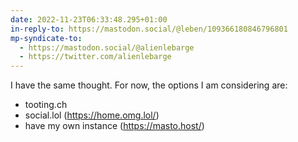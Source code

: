 ```yaml
---
date: 2022-11-23T06:33:48.295+01:00
in-reply-to: https://mastodon.social/@leben/109366180846796801
mp-syndicate-to:
  - https://mastodon.social/@alienlebarge
  - https://twitter.com/alienlebarge
---
```

I have the same thought. For now, the options I am considering are:

- tooting.ch
- social.lol (https://home.omg.lol/)
- have my own instance (https://masto.host/)
